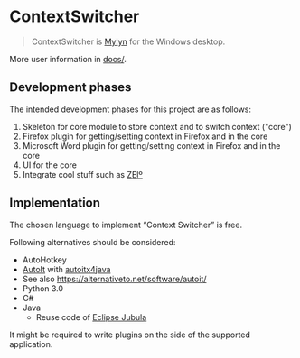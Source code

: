 # ContextSwitcher

> ContextSwitcher is [Mylyn](https://www.eclipse.org/mylyn/) for the Windows desktop.

More user information in [docs/](docs/).

## Development phases

The intended development phases for this project are as follows:

1. Skeleton for core module to store context and to switch context ("core")
2. Firefox plugin for getting/setting context in Firefox and in the core
3. Microsoft Word plugin for getting/setting context in Firefox and in the core
4. UI for the core
5. Integrate cool stuff such as [ZEIº](https://timeular.com)

## Implementation

The chosen language to implement “Context Switcher” is free.

Following alternatives should be considered:

- AutoHotkey
- [AutoIt](https://www.autoitscript.com/site/) with [autoitx4java](https://github.com/sixtoad/autoitx4java)
- See also <https://alternativeto.net/software/autoit/>
- Python 3.0
- C#
- Java
  - Reuse code of [Eclipse Jubula](https://www.eclipse.org/jubula/)

It might be required to write plugins on the side of the supported application.
